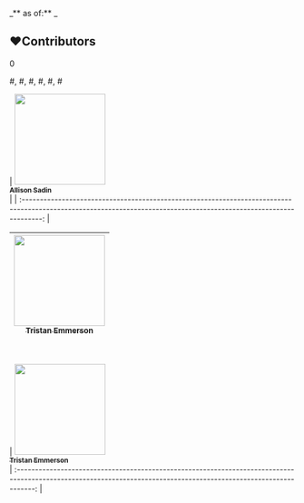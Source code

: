 _** as of:** _


## **❤️Contributors**


0


#, #, #, #, #, #


| [<img src='https://coding-assets.s3-us-west-2.amazonaws.com/linked-in-images/allison-sadin.jpeg' width='160px;'/><br /><sub><b>Allison Sadin</b></sub>](https://www.linkedin.com/in/allison-sadin-pdx/)<br /> | |  :-----------------------------------------------------------------------------------------------------------------------------------------------------------------: |


| [<img src='https://coding-assets.s3-us-west-2.amazonaws.com/img/tristan_emmerson.jpg' width='160px;'/><br /><sub><b>Tristan Emmerson</b></sub>](https://www.linkedin.com/in/tristan-emmerson/)<br /> |
| :-----------------------------------------------------------------------------------------------------------------------------------------------------------------: |
<br>



| [<img src='https://coding-assets.s3-us-west-2.amazonaws.com/img/tristan_emmerson.jpg' width='160px;'/><br /><sub><b>Tristan Emmerson</b></sub>](https://www.linkedin.com/in/tristan-emmerson/)<br /> | :-----------------------------------------------------------------------------------------------------------------------------------------------------------------: |